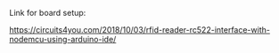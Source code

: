 Link for board setup:

https://circuits4you.com/2018/10/03/rfid-reader-rc522-interface-with-nodemcu-using-arduino-ide/
